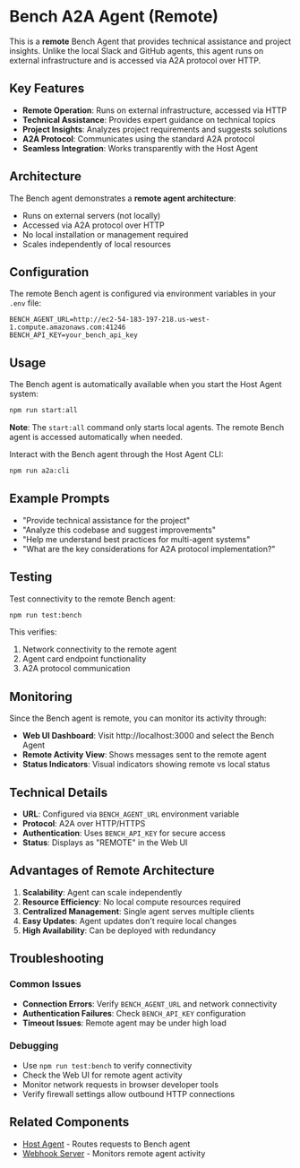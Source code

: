 # Bench A2A Agent (Remote)

This is a **remote** Bench Agent that provides technical assistance and project insights. Unlike the local Slack and GitHub agents, this agent runs on external infrastructure and is accessed via A2A protocol over HTTP.

## Key Features

- **Remote Operation**: Runs on external infrastructure, accessed via HTTP
- **Technical Assistance**: Provides expert guidance on technical topics
- **Project Insights**: Analyzes project requirements and suggests solutions
- **A2A Protocol**: Communicates using the standard A2A protocol
- **Seamless Integration**: Works transparently with the Host Agent

## Architecture

The Bench agent demonstrates a **remote agent architecture**:
- Runs on external servers (not locally)
- Accessed via A2A protocol over HTTP
- No local installation or management required
- Scales independently of local resources

## Configuration

The remote Bench agent is configured via environment variables in your `.env` file:

```
BENCH_AGENT_URL=http://ec2-54-183-197-218.us-west-1.compute.amazonaws.com:41246
BENCH_API_KEY=your_bench_api_key
```

## Usage

The Bench agent is automatically available when you start the Host Agent system:

```bash
npm run start:all
```

**Note**: The `start:all` command only starts local agents. The remote Bench agent is accessed automatically when needed.

Interact with the Bench agent through the Host Agent CLI:

```bash
npm run a2a:cli
```

## Example Prompts

- "Provide technical assistance for the project"
- "Analyze this codebase and suggest improvements"
- "Help me understand best practices for multi-agent systems"
- "What are the key considerations for A2A protocol implementation?"

## Testing

Test connectivity to the remote Bench agent:

```bash
npm run test:bench
```

This verifies:
1. Network connectivity to the remote agent
2. Agent card endpoint functionality
3. A2A protocol communication

## Monitoring

Since the Bench agent is remote, you can monitor its activity through:

- **Web UI Dashboard**: Visit http://localhost:3000 and select the Bench Agent
- **Remote Activity View**: Shows messages sent to the remote agent
- **Status Indicators**: Visual indicators showing remote vs local status

## Technical Details

- **URL**: Configured via `BENCH_AGENT_URL` environment variable
- **Protocol**: A2A over HTTP/HTTPS
- **Authentication**: Uses `BENCH_API_KEY` for secure access
- **Status**: Displays as "REMOTE" in the Web UI

## Advantages of Remote Architecture

1. **Scalability**: Agent can scale independently
2. **Resource Efficiency**: No local compute resources required
3. **Centralized Management**: Single agent serves multiple clients
4. **Easy Updates**: Agent updates don't require local changes
5. **High Availability**: Can be deployed with redundancy

## Troubleshooting

### Common Issues

- **Connection Errors**: Verify `BENCH_AGENT_URL` and network connectivity
- **Authentication Failures**: Check `BENCH_API_KEY` configuration
- **Timeout Issues**: Remote agent may be under high load

### Debugging

- Use `npm run test:bench` to verify connectivity
- Check the Web UI for remote agent activity
- Monitor network requests in browser developer tools
- Verify firewall settings allow outbound HTTP connections

## Related Components

- [Host Agent](../host/README.md) - Routes requests to Bench agent
- [Webhook Server](../../webhooks/README.md) - Monitors remote agent activity 